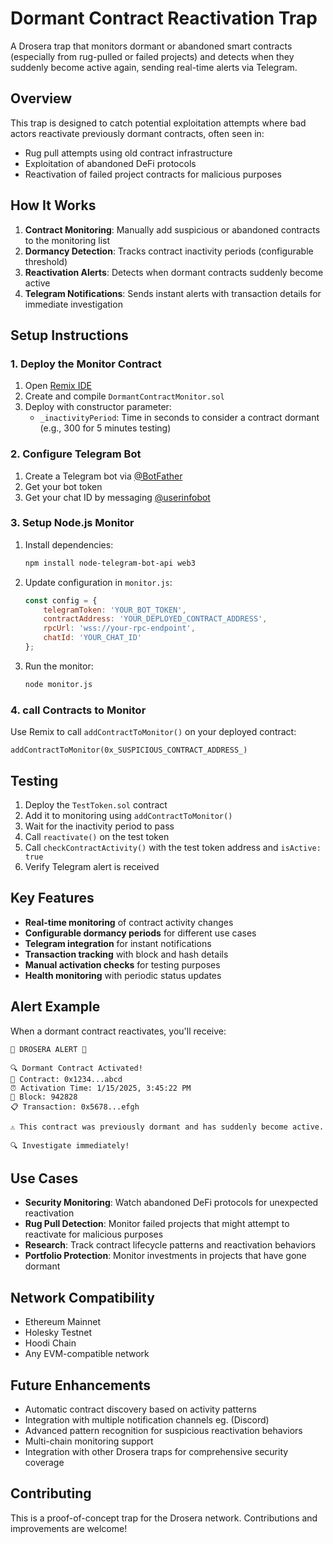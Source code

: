 # Dormant Contract Reactivation Trap

A Drosera trap that monitors dormant or abandoned smart contracts (especially from rug-pulled or failed projects) and detects when they suddenly become active again, sending real-time alerts via Telegram.

## Overview

This trap is designed to catch potential exploitation attempts where bad actors reactivate previously dormant contracts, often seen in:
- Rug pull attempts using old contract infrastructure
- Exploitation of abandoned DeFi protocols
- Reactivation of failed project contracts for malicious purposes

## How It Works

1. **Contract Monitoring**: Manually add suspicious or abandoned contracts to the monitoring list
2. **Dormancy Detection**: Tracks contract inactivity periods (configurable threshold)
3. **Reactivation Alerts**: Detects when dormant contracts suddenly become active
4. **Telegram Notifications**: Sends instant alerts with transaction details for immediate investigation

## Setup Instructions

### 1. Deploy the Monitor Contract

1. Open [Remix IDE](https://remix.ethereum.org)
2. Create and compile `DormantContractMonitor.sol`
3. Deploy with constructor parameter:
   - `_inactivityPeriod`: Time in seconds to consider a contract dormant (e.g., 300 for 5 minutes testing)

### 2. Configure Telegram Bot

1. Create a Telegram bot via [@BotFather](https://t.me/botfather)
2. Get your bot token
3. Get your chat ID by messaging [@userinfobot](https://t.me/userinfobot)

### 3. Setup Node.js Monitor

1. Install dependencies:
   ```bash
   npm install node-telegram-bot-api web3
   ```

2. Update configuration in `monitor.js`:
   ```javascript
   const config = {
       telegramToken: 'YOUR_BOT_TOKEN',
       contractAddress: 'YOUR_DEPLOYED_CONTRACT_ADDRESS',
       rpcUrl: 'wss://your-rpc-endpoint',
       chatId: 'YOUR_CHAT_ID'
   };
   ```

3. Run the monitor:
   ```bash
   node monitor.js
   ```

### 4. call Contracts to Monitor

Use Remix to call `addContractToMonitor()` on your deployed contract:
```solidity
addContractToMonitor(0x_SUSPICIOUS_CONTRACT_ADDRESS_)
```

## Testing

1. Deploy the `TestToken.sol` contract
2. Add it to monitoring using `addContractToMonitor()`
3. Wait for the inactivity period to pass
4. Call `reactivate()` on the test token
5. Call `checkContractActivity()` with the test token address and `isActive: true`
6. Verify Telegram alert is received

## Key Features

- **Real-time monitoring** of contract activity changes
- **Configurable dormancy periods** for different use cases  
- **Telegram integration** for instant notifications
- **Transaction tracking** with block and hash details
- **Manual activation checks** for testing purposes
- **Health monitoring** with periodic status updates

## Alert Example

When a dormant contract reactivates, you'll receive:

```
🚨 DROSERA ALERT 🚨

🔍 Dormant Contract Activated!
📧 Contract: 0x1234...abcd
⏰ Activation Time: 1/15/2025, 3:45:22 PM
🔗 Block: 942828
📋 Transaction: 0x5678...efgh

⚠️ This contract was previously dormant and has suddenly become active.

🔍 Investigate immediately!
```

## Use Cases

- **Security Monitoring**: Watch abandoned DeFi protocols for unexpected reactivation
- **Rug Pull Detection**: Monitor failed projects that might attempt to reactivate for malicious purposes
- **Research**: Track contract lifecycle patterns and reactivation behaviors
- **Portfolio Protection**: Monitor investments in projects that have gone dormant

## Network Compatibility

- Ethereum Mainnet
- Holesky Testnet  
- Hoodi Chain
- Any EVM-compatible network

## Future Enhancements

- Automatic contract discovery based on activity patterns
- Integration with multiple notification channels eg. (Discord)
- Advanced pattern recognition for suspicious reactivation behaviors
- Multi-chain monitoring support
- Integration with other Drosera traps for comprehensive security coverage

## Contributing

This is a proof-of-concept trap for the Drosera network. Contributions and improvements are welcome!
